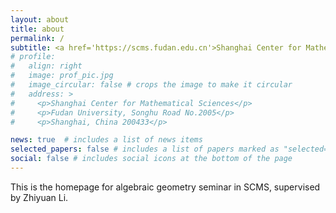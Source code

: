 ```yaml
---
layout: about
title: about
permalink: /
subtitle: <a href='https://scms.fudan.edu.cn'>Shanghai Center for Mathematical Sciences</a> 
# profile: 
#   align: right
#   image: prof_pic.jpg
#   image_circular: false # crops the image to make it circular
#   address: >
#     <p>Shanghai Center for Mathematical Sciences</p>
#     <p>Fudan University, Songhu Road No.2005</p>
#     <p>Shanghai, China 200433</p>

news: true  # includes a list of news items
selected_papers: false # includes a list of papers marked as "selected={true}"
social: false # includes social icons at the bottom of the page
---
```


This is the homepage for algebraic geometry seminar in SCMS, supervised by Zhiyuan Li.
